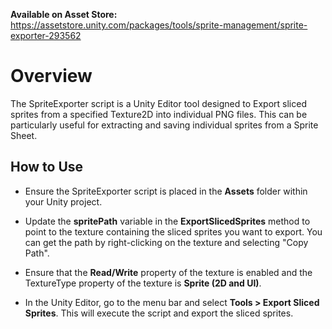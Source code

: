 **Available on Asset Store:** https://assetstore.unity.com/packages/tools/sprite-management/sprite-exporter-293562

# Overview
The SpriteExporter script is a Unity Editor tool designed to Export sliced sprites from a specified Texture2D into individual PNG files. This can be particularly useful for extracting and saving individual sprites from a Sprite Sheet.

## How to Use
* Ensure the SpriteExporter script is placed in the **Assets** folder within your Unity project.

* Update the **spritePath** variable in the **ExportSlicedSprites** method to point to the texture containing the sliced sprites you want to export. You can get the path by right-clicking on the texture and selecting "Copy Path".

* Ensure that the **Read/Write** property of the texture is enabled and the TextureType property of the texture is **Sprite (2D and UI)**.

* In the Unity Editor, go to the menu bar and select **Tools > Export Sliced Sprites**. This will execute the script and export the sliced sprites.
